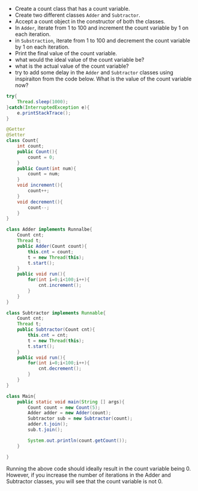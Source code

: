 - Create a count class that has a count variable.
- Create two different classes `Adder` and `Subtractor`.
- Accept a count object in the constructor of both the classes.
- In `Adder`, iterate from 1 to 100 and increment the count variable by 1 on each iteration.
- in `Substraction`, iterate from 1 to 100 and decrement the count variable by 1 on each iteration.
- Print the final value of the count variable.
- what would the ideal value of the count variable be?
- what is the actual value of the count variable?
- try to add some delay in the `Adder` and `Subtractor` classes using inspiraiton from the code below. What is the value of the count variable now?
```Java
try{
	Thread.sleep(1000);
}catch(InterruptedException e){
	e.printStackTrace();
}
```

```Java
@Getter
@Setter
class Count{
	int count;
	public Count(){
		count = 0;
	}
	public Count(int num){
		count = num;
	}
	void increment(){
		count++;
	}
	void decrement(){
		count--;	
	}
}
```

```Java
class Adder implements Runnalbe{
	Count cnt;
	Thread t;
	public Adder(Count count){
		this.cnt = count;
		t = new Thread(this);
		t.start();
	}
	public void run(){
		for(int i=0;i<100;i++){
			cnt.increment();
		}
	}
}
```

```Java
class Subtractor implements Runnable{
	Count cnt;
	Thread t;
	public Subtractor(Count cnt){
		this.cnt = cnt;
		t = new Thread(this);
		t.start();
	}
	public void run(){
		for(int i=0;i<100;i++){
			cnt.decrement();
		}
	}
}
```

```Java 
class Main{
	public static void main(String [] args){
		Count count = new Count(5);
		Adder adder = new Adder(count);
		Subtractor sub = new Subtractor(count);
		adder.t.join();
		sub.t.join();

		System.out.println(count.getCount());
	}

}
```


Running the above code should ideally result in the count variable being 0. However, if you increase the number of iterations in the Adder and Subtractor classes, you will see that the count variable is not 0.